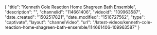 {
    "title": "Kenneth Cole Reaction Home Shagreen Bath Ensemble",
    "description": "",
    "channelid": "114661406",
    "videoid": "109963587",
    "date_created": "1502517821",
    "date_modified": "1516727562",
    "type": "captivate",
    "layout": "channelVideo",
    "url": "\/latest-videos\/kenneth-cole-reaction-home-shagreen-bath-ensemble\/114661406-109963587"
}